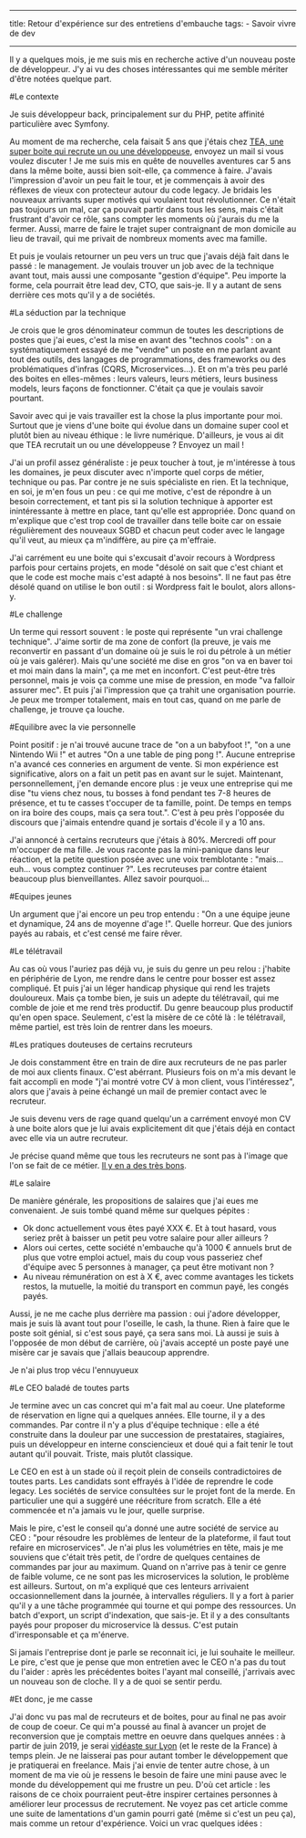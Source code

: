 
---
title: Retour d'expérience sur des entretiens d'embauche
tags:
    - Savoir vivre de dev

---
Il y a quelques mois, je me suis mis en recherche active d'un nouveau poste de développeur. J'y ai vu des choses intéressantes qui me semble mériter d'être notées quelque part.

<!--more-->

#Le contexte

Je suis développeur back, principalement sur du PHP, petite affinité particulière avec Symfony.

Au moment de ma recherche, cela faisait 5 ans que j'étais chez [TEA, une super boite qui recrute un ou une développeuse](https://www.tea-ebook.com/developpeur-experimente-fh/), envoyez un mail si vous voulez discuter ! Je me suis mis en quête de nouvelles aventures car 5 ans dans la même boite, aussi bien soit-elle, ça commence à faire. J'avais l'impression d'avoir un peu fait le tour, et je commençais à avoir des réflexes de vieux con protecteur autour du code legacy. Je bridais les nouveaux arrivants super motivés qui voulaient tout révolutionner. Ce n'était pas toujours un mal, car ça pouvait partir dans tous les sens, mais c'était frustrant d'avoir ce rôle, sans compter les moments où j'aurais du me la fermer. Aussi, marre de faire le trajet super contraignant de mon domicile au lieu de travail, qui me privait de nombreux moments avec ma famille.

Et puis je voulais retourner un peu vers un truc que j'avais déjà fait dans le passé : le management. Je voulais trouver un job avec de la technique avant tout, mais aussi une composante "gestion d'équipe". Peu importe la forme, cela pourrait être lead dev, CTO, que sais-je. Il y a autant de sens derrière ces mots qu'il y a de sociétés.

#La séduction par la technique

Je crois que le gros dénominateur commun de toutes les descriptions de postes que j'ai eues, c'est la mise en avant des "technos cools" : on a systématiquement essayé de me "vendre" un poste en me parlant avant tout des outils, des langages de programmations, des frameworks ou des problématiques d'infras (CQRS, Microservices...). Et on m'a très peu parlé des boites en elles-mêmes : leurs valeurs, leurs métiers, leurs business models, leurs façons de fonctionner. C'était ça que je voulais savoir pourtant.

Savoir avec qui je vais travailler est la chose la plus importante pour moi. Surtout que je viens d'une boite qui évolue dans un domaine super cool et plutôt bien au niveau éthique : le livre numérique. D'ailleurs, je vous ai dit que TEA recrutait un ou une développeuse ? Envoyez un mail !

J'ai un profil assez généraliste : je peux toucher à tout, je m'intéresse à tous les domaines, je peux discuter avec n'importe quel corps de métier, technique ou pas. Par contre je ne suis spécialiste en rien. Et la technique, en soi, je m'en fous un peu : ce qui me motive, c'est de répondre à un besoin correctement, et tant pis si la solution technique à apporter est inintéressante à mettre en place, tant qu'elle est appropriée. Donc quand on m'explique que c'est trop cool de travailler dans telle boite car on essaie régulièrement des nouveaux SGBD et chacun peut coder avec le langage qu'il veut, au mieux ça m'indiffère, au pire ça m'effraie.

J'ai carrément eu une boite qui s'excusait d'avoir recours à Wordpress parfois pour certains projets, en mode "désolé on sait que c'est chiant et que le code est moche mais c'est adapté à nos besoins". Il ne faut pas être désolé quand on utilise le bon outil : si Wordpress fait le boulot, alors allons-y.

#Le challenge

Un terme qui ressort souvent : le poste qui représente "un vrai challenge technique". J'aime sortir de ma zone de confort (la preuve, je vais me reconvertir en passant d'un domaine où je suis le roi du pétrole à un métier où je vais galérer). Mais qu'une société me dise en gros "on va en baver toi et moi main dans la main", ça me met en inconfort. C'est peut-être très personnel, mais je vois ça comme une mise de pression, en mode "va falloir assurer mec". Et puis j'ai l'impression que ça trahit une organisation pourrie. Je peux me tromper totalement, mais en tout cas, quand on me parle de challenge, je trouve ça louche.

#Equilibre avec la vie personnelle

Point positif : je n'ai trouvé aucune trace de "on a un babyfoot !", "on a une Nintendo Wii !" et autres "On a une table de ping pong !". Aucune entreprise n'a avancé ces conneries en argument de vente. Si mon expérience est significative, alors on a fait un petit pas en avant sur le sujet. Maintenant, personnellement, j'en demande encore plus : je veux une entreprise qui me dise "tu viens chez nous, tu bosses à fond pendant tes 7-8 heures de présence, et tu te casses t'occuper de ta famille, point. De temps en temps on ira boire des coups, mais ça sera tout.". C'est à peu près l'opposée du discours que j'aimais entendre quand je sortais d'école il y a 10 ans.

J'ai annoncé à certains recruteurs que j'étais à 80%. Mercredi off pour m'occuper de ma fille. Je vous raconte pas la mini-panique dans leur réaction, et la petite question posée avec une voix tremblotante : "mais... euh... vous comptez continuer ?". Les recruteuses par contre étaient beaucoup plus bienveillantes. Allez savoir pourquoi...

#Equipes jeunes

Un argument que j'ai encore un peu trop entendu : "On a une équipe jeune et dynamique, 24 ans de moyenne d'age !". Quelle horreur. Que des juniors payés au rabais, et c'est censé me faire rêver.

#Le télétravail

Au cas où vous l'auriez pas déjà vu, je suis du genre un peu relou : j'habite en périphérie de Lyon, me rendre dans le centre pour bosser est assez compliqué. Et puis j'ai un léger handicap physique qui rend les trajets douloureux. Mais ça tombe bien, je suis un adepte du télétravail, qui me comble de joie et me rend très productif. Du genre beaucoup plus productif qu'en open space. Seulement, c'est la misère de ce côté là : le télétravail, même partiel, est très loin de rentrer dans les moeurs.

#Les pratiques douteuses de certains recruteurs

Je dois constamment être en train de dire aux recruteurs de ne pas parler de moi aux clients finaux. C'est abérrant. Plusieurs fois on m'a mis devant le fait accompli en mode "j'ai montré votre CV à mon client, vous l'intéressez", alors que j'avais à peine échangé un mail de premier contact avec le recruteur.

Je suis devenu vers de rage quand quelqu'un a carrément envoyé mon CV à une boite alors que je lui avais explicitement dit que j'étais déjà en contact avec elle via un autre recruteur.

Je précise quand même que tous les recruteurs ne sont pas à l'image que l'on se fait de ce métier. [Il y en a des très bons](http://www.recrut-info.com/).

#Le salaire

De manière générale, les propositions de salaires que j'ai eues me convenaient. Je suis tombé quand même sur quelques pépites :
* Ok donc actuellement vous êtes payé XXX €. Et à tout hasard, vous seriez prêt à baisser un petit peu votre salaire pour aller ailleurs ?
* Alors oui certes, cette société n'embauche qu'à 1000 € annuels brut de plus que votre emploi actuel, mais du coup vous passeriez chef d'équipe avec 5 personnes à manager, ça peut être motivant non ?
* Au niveau rémunération on est à X €, avec comme avantages les tickets restos, la mutuelle, la moitié du transport en commun payé, les congés payés.

Aussi, je ne me cache plus derrière ma passion : oui j'adore développer, mais je suis là avant tout pour l'oseille, le cash, la thune. Rien à faire que le poste soit génial, si c'est sous payé, ça sera sans moi. Là aussi je suis à l'opposée de mon début de carrière, où j'avais accepté un poste payé une misère car je savais que j'allais beaucoup apprendre.

Je n'ai plus trop vécu l'ennuyueux 

#Le CEO baladé de toutes parts

Je termine avec un cas concret qui m'a fait mal au coeur. Une plateforme de réservation en ligne qui a quelques années. Elle tourne, il y a des commandes. Par contre il n'y a plus d'équipe technique : elle a été construite dans la douleur par une succession de prestataires, stagiaires, puis un développeur en interne consciencieux et doué qui a fait tenir le tout autant qu'il pouvait. Triste, mais plutôt classique.

Le CEO en est à un stade où il reçoit plein de conseils contradictoires de toutes parts. Les candidats sont effrayés à l'idée de reprendre le code legacy. Les sociétés de service consultées sur le projet font de la merde. En particulier une qui a suggéré une réécriture from scratch. Elle a été commencée et n'a jamais vu le jour, quelle surprise.

Mais le pire, c'est le conseil qu'a donné une autre société de service au CEO : "pour résoudre les problèmes de lenteur de la plateforme, il faut tout refaire en microservices". Je n'ai plus les volumétries en tête, mais je me souviens que c'était très petit, de l'ordre de quelques centaines de commandes par jour au maximum. Quand on n'arrive pas à tenir ce genre de faible volume, ce ne sont pas les microservices la solution, le problème est ailleurs. Surtout, on m'a expliqué que ces lenteurs arrivaient occasionnellement dans la journée, à intervalles réguliers. Il y a fort à parier qu'il y a une tâche programmée qui tourne et qui pompe des ressources. Un batch d'export, un script d'indexation, que sais-je. Et il y a des consultants payés pour proposer du microservice là dessus. C'est putain d'irresponsable et ça m'énerve.

Si jamais l'entreprise dont je parle se reconnait ici, je lui souhaite le meilleur. Le pire, c'est que je pense que mon entretien avec le CEO n'a pas du tout du l'aider : après les précédentes boites l'ayant mal conseillé, j'arrivais avec un nouveau son de cloche. Il y a de quoi se sentir perdu.

#Et donc, je me casse

J'ai donc vu pas mal de recruteurs et de boites, pour au final ne pas avoir de coup de coeur. Ce qui m'a poussé au final à avancer un projet de reconversion que je comptais mettre en oeuvre dans quelques années : à partir de juin 2019, je serai [vidéaste sur Lyon](https://www.sso-video.com/) (et le reste de la France) à temps plein. Je ne laisserai pas pour autant tomber le développement que je pratiquerai en freelance. Mais j'ai envie de tenter autre chose, à un moment de ma vie où je ressens le besoin de faire une mini pause avec le monde du développement qui me frustre un peu. D'où cet article : les raisons de ce choix pourraient peut-être inspirer certaines personnes à améliorer leur processus de recrutement. Ne voyez pas cet article comme une suite de lamentations d'un gamin pourri gaté (même si c'est un peu ça), mais comme un retour d'expérience. Voici un vrac quelques idées :

